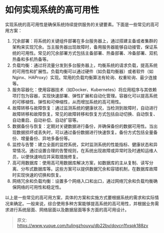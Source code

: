 # 如何实现系统的高可用性

实现系统的高可用性是确保系统持续提供服务的关键要素。下面是一些常见的高可用方案：

1. 冗余部署：将系统的关键组件部署在多台服务器上，通过搭建主备或者集群的架构来实现冗余。当主服务器出现故障时，备用服务器能够自动接管，保证系统的可用性。常见的冗余部署方式包括主备部署、热备部署、冷备部署、双机热备和多机热备等。
2. 负载均衡：通过将流量分发到多台服务器上，均衡系统的请求负载，提高系统的可用性和扩展性。负载均衡可以通过硬件（如负载均衡器）或者软件（如Nginx、HAProxy）实现。常用的负载均衡算法有轮询、权重轮询、最少连接等。
3. 服务容器化：使用容器技术（如Docker、Kubernetes）将应用程序与其依赖项打包为容器，实现快速部署、弹性扩展和自动化管理。容器化可以提高系统的可移植性、弹性和可伸缩性，从而增加系统的高可用性。
4. 故障转移与故障恢复：通过监测系统的健康状况，当检测到故障时，自动进行故障转移和故障恢复。常见的故障转移和恢复方式包括自动切换、自动恢复、自动重启、自动补偿、自动扩容等。
5. 数据备份与恢复：定期对关键数据进行备份，并确保备份的数据可用性。当出现数据损坏或丢失时，可以通过备份数据进行快速恢复。备份方式包括全量备份、增量备份、异地多备份等。
6. 监控与告警：建立全面的监控系统，实时监测系统的性能指标、健康状态和异常情况。通过设置合理的告警规则，在系统出现故障或异常时及时通知运维人员，以便快速响应并采取措施修复。
7. 高可用数据库：使用高可用数据库解决方案，如数据库的主从复制、读写分离、分布式数据库等。这些方案可以提供数据冗余和容错机制，在数据库故障时实现快速的切换和恢复。
8. 网络冗余和负载均衡：设置多个网络入口和出口，通过网络冗余和负载均衡确保网络的可用性和稳定性。

以上是一些常见的高可用方案，具体的方案和实施方式要根据系统的需求和实际情况来确定。一般来说，综合使用多种方案能够提高系统的高可用性，并根据业务需求进行系统层面、网络层面以及数据层面等多方面的高可用设计。


> 原文: <https://www.yuque.com/tulingzhouyu/db22bv/dovcn1fxspk188zv>